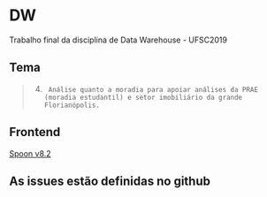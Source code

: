 # DW
Trabalho final da disciplina de Data Warehouse - UFSC2019

## Tema
> 4.      Análise quanto a moradia para apoiar análises da PRAE (moradia estudantil) e setor imobiliário da grande Florianópolis.  

## Frontend
[Spoon v8.2](https://sourceforge.net/projects/pentaho/)

## As issues estão definidas no github